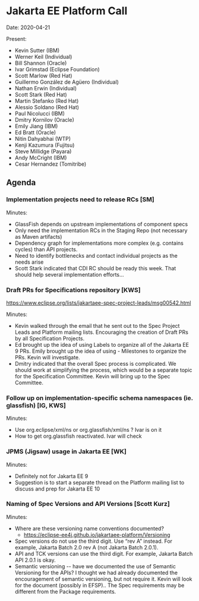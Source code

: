 # Jakarta EE Platform Call

Date: 2020-04-21

Present:

- Kevin Sutter (IBM)
- Werner Keil (Individual)
- Bill Shannon (Oracle)
- Ivar Grimstad (Eclipse Foundation)
- Scott Marlow (Red Hat)
- Guillermo González de Agüero (Individual)
- Nathan Erwin (Individual)
- Scott Stark (Red Hat)
- Martin Stefanko (Red Hat)
- Alessio Soldano (Red Hat)
- Paul Nicolucci (IBM)
- Dmitry Kornilov (Oracle)
- Emily Jiang (IBM)
- Ed Bratt (Oracle)
- Nitin Dahyabhai (WTP)
- Kenji Kazumura (Fujitsu)
- Steve Millidge (Payara)
- Andy McCright (IBM)
- Cesar Hernandez (Tomitribe)

## Agenda

### Implementation projects need to release RCs [SM]

Minutes:

- GlassFish depends on upstream implementations of component specs
- Only need the implementation RCs in the Staging Repo (not necessary as Maven artifacts)
- Dependency graph for implementations more complex (e.g. contains cycles) than API projects.
- Need to identify bottlenecks and contact individual projects as the needs arise
- Scott Stark indicated that CDI RC should be ready this week. That should help several implementation efforts...

### Draft PRs for Specifications repository [KWS]

https://www.eclipse.org/lists/jakartaee-spec-project-leads/msg00542.html 

Minutes:

- Kevin walked through the email that he sent out to the Spec Project Leads and Platform mailing lists.  Encouraging the creation of Draft PRs by all Specification Projects.
- Ed brought up the idea of using Labels to organize all of the Jakarta EE 9 PRs.  Emily brought up the idea of using - Milestones to organize the PRs.  Kevin will investigate.
- Dmitry indicated that the overall Spec process is complicated.  We should work at simplifying the process, which would be a separate topic for the Specification Committee.  Kevin will bring up to the Spec Committee.

### Follow up on implementation-specific schema namespaces (ie. glassfish) [IG, KWS]

Minutes:

- Use org.eclipse/xml/ns or org.glassfish/xml/ns ? Ivar is on it
- How to get org.glassfish reactivated. Ivar will check

### JPMS (Jigsaw) usage in Jakarta EE [WK]

Minutes:

- Definitely not for Jakarta EE 9
- Suggestion is to start a separate thread on the Platform mailing list to discuss and prep for Jakarta EE 10

### Naming of Spec Versions and API Versions [Scott Kurz]

Minutes:

- Where are these versioning name conventions documented?
  - https://eclipse-ee4j.github.io/jakartaee-platform/Versioning 
- Spec versions do not use the third digit.  Use “rev A” instead.  For example, Jakarta Batch 2.0 rev A (not Jakarta Batch 2.0.1).
- API and TCK versions can use the third digit. For example, Jakarta Batch API 2.0.1 is okay.
- Semantic versioning -- have we documented the use of Semantic Versioning for the APIs?  I thought we had already documented the encouragement of semantic versioning, but not require it.  Kevin will look for the document (possibly in EFSP)..  The Spec requirements may be different from the Package requirements.
